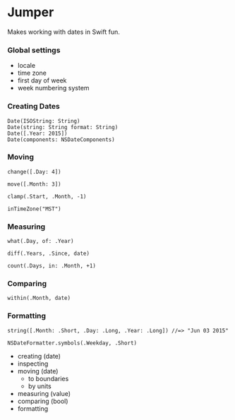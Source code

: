 # Jumper
Makes working with dates in Swift fun.

### Global settings

- locale
- time zone
- first day of week
- week numbering system

### Creating Dates

    Date(ISOString: String)
    Date(string: String format: String)
    Date([.Year: 2015])
    Date(components: NSDateComponents)

### Moving

    change([.Day: 4])

    move([.Month: 3])

    clamp(.Start, .Month, -1)

    inTimeZone("MST")

### Measuring

    what(.Day, of: .Year)

    diff(.Years, .Since, date)

    count(.Days, in: .Month, +1)

### Comparing

    within(.Month, date)

### Formatting

    string([.Month: .Short, .Day: .Long, .Year: .Long]) //=> "Jun 03 2015"

    NSDateFormatter.symbols(.Weekday, .Short)




- creating (date)
- inspecting
- moving (date)
  - to boundaries
  - by units
- measuring (value)
- comparing (bool)
- formatting
